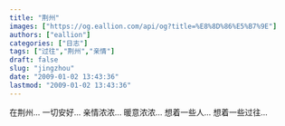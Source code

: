 ```yaml
---
title: "荆州"
images: ["https://og.eallion.com/api/og?title=%E8%8D%86%E5%B7%9E"]
authors: ["eallion"]
categories: ["日志"]
tags: ["过往","荆州","亲情"]
draft: false
slug: "jingzhou"
date: "2009-01-02 13:43:36"
lastmod: "2009-01-02 13:43:36"
---
```


在荆州...
一切安好...
亲情浓浓...
暖意浓浓...
想着一些人...
想着一些过往...
